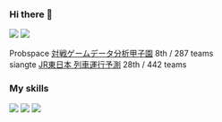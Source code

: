 ### Hi there 👋


<p>
<img src="https://github-readme-stats.vercel.app/api?username=mitsuhiko-nozawa&repo=convoychat&theme=tokyonight&hide=stars" />
<img src="https://github-readme-stats.vercel.app/api/top-langs/?username=mitsuhiko-nozawa&layout=compact&repo=github-readme-stats&theme=tokyonight&hide=html,jupyter%20notebook,makefile" />
</p>

Probspace <a href="https://prob.space/competitions/game_winner">対戦ゲームデータ分析甲子園</a>  8th / 287 teams </br>
siangte <a href="https://signate.jp/competitions/363">JR東日本 列車運行予測</a>  28th / 442 teams </br>

### My skills
<p>
<img src="https://img.shields.io/badge/-C++-00599c?style=flat-square&logo=C%2B%2B&logoColor=white"/>
<img src="https://img.shields.io/badge/-Python-3776ab?style=flat-square&logo=Python&logoColor=white"/>
<img src="https://img.shields.io/badge/-Docker-2496ed?style=flat-square&logo=Docker&logoColor=white"/>
</p>
